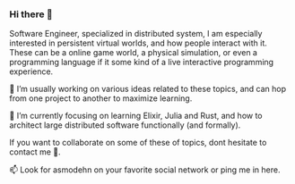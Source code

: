 ### Hi there 👋

Software Engineer, specialized in distributed system, I am especially interested in persistent virtual worlds, and how people interact with it.
These can be a online game world, a physical simulation, or even a programming language if it some kind of a live interactive programming experience.

🔭 I’m usually working on various ideas related to these topics, and can hop from one project to another to maximize learning.

🌱 I’m currently focusing on learning Elixir, Julia and Rust, and how to architect large distributed software functionally (and formally).

If you want to collaborate on some of these of topics, dont hesitate to contact me 💬.

📫 Look for asmodehn on your favorite social network or ping me in here.
